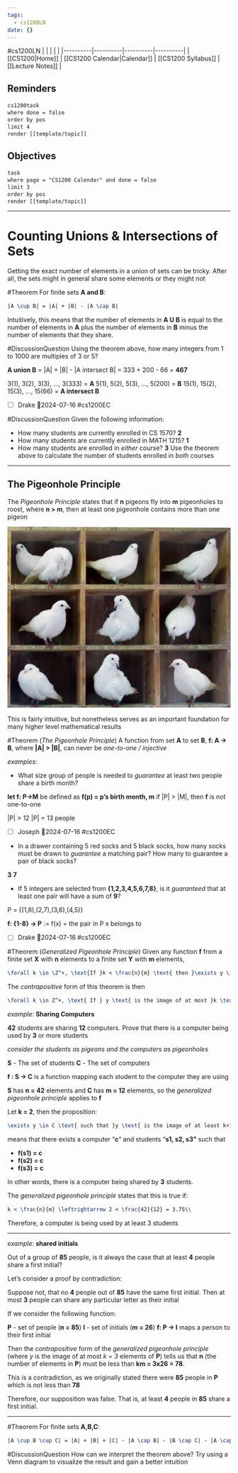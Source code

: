 ```yaml
---
tags:
  - cs1200LN
date: {}
---
```

#cs1200LN
|  |  |  |  |
|----------|----------|----------|----------|
| [[CS1200|Home]] | [[CS1200 Calendar|Calendar]] | [[CS1200 Syllabus]] | [[Lecture Notes]] |


## Reminders

```query
cs1200task
where done = false
order by pos
limit 4
render [[template/topic]]
```

## Objectives

```query
task
where page = "CS1200 Calendar" and done = false
limit 3
order by pos
render [[template/topic]]
```
---


# Counting Unions & Intersections of Sets

Getting the exact number of elements in a union of sets can be tricky. After all, the sets might in general share some elements or they might not

#Theorem For finite sets **A and B**:
```latex
|A \cup B| = |A| + |B| - |A \cap B|
```

Intuitively, this means that the number of elements in **A U B** is equal to the number of elements in **A** plus the number of elements in **B** minus the number of elements that they share.

#DiscussionQuestion Using the theorem above, how many integers from 1 to 1000 are multiples of 3 or 5?

**A union B** = |A| + |B| - |A intersect B| = 333 + 200 - 66 = **467**

3(1), 3(2), 3(3), ..., 3(333) = **A**
5(1), 5(2), 5(3), ..., 5(200) = **B**
15(1), 15(2), 15(3), ..., 15(66) = **A intersect B**

* [ ] Drake  📅2024-07-16 #cs1200EC


#DiscussionQuestion Given the following information:
  * How many students are currently enrolled in CS 1570? **2**
  * How many students are currently enrolled in MATH 1215? **1**
  * How many students are enrolled in _either_ course? **3**
Use the theorem above to calculate the number of students enrolled in _both_ courses

---
## The Pigeonhole Principle

The _Pigeonhole Principle_ states that if **n** pigeons fly into **m** pigeonholes to roost, where **n > m**, then at least one pigeonhole contains more than one pigeon

![](../img/TooManyPigeons.jpg)

This is fairly intuitive, but nonetheless serves as an important foundation for many higher level mathematical results

#Theorem (_The Pigeonhole Principle_) A function from set **A** to set **B**, **f: A -> B**, where **|A| > |B|**, can never be _one-to-one / injective_ 

_examples:_

* What size group of people is needed to _guarantee_ at least two people share a birth month?

**let f: P->M** be defined as **f(p) = p’s birth month, m**
if |P| > |M|, then **f** is not one-to-one

|P| > 12
|P| = 13 people

* [ ] Joseph  📅2024-07-16 #cs1200EC

* In a drawer containing 5 red socks and 5 black socks, how many socks must be drawn to _guarantee_ a matching pair? How many to guarantee a pair of black socks?

**3**
**7**
  
* If 5 integers are selected from **{1,2,3,4,5,6,7,8}**, is it _guaranteed_ that at least one pair will have a sum of **9**?

P = {(1,8),(2,7),(3,6),(4,5)}

**f: {1-8} -> P** := f(x) = the pair in P x belongs to

* [ ] Drake  📅2024-07-16 #cs1200EC


#Theorem (_Generalized Pigeonhole Principle_) Given any function **f** from a finite set **X** with **n** elements to a finite set **Y** with **m** elements,
```latex
\forall k \in \Z^+, \text{If }k < \frac{n}{m} \text{ then }\exists y \in Y\\ \text{ such that }y\text{ is the image of at least k+1 distinct elements of }X
```

The _contrapositive_ form of this theorem is then
```latex
\forall k \in Z^+, \text{ If } y \text{ is the image of at most }k \text{ distinct elements of X, then } n < km
```


_example:_ **Sharing Computers**

**42** students are sharing **12** computers.  Prove that there is a computer being used by **3** or more students

_consider the students as pigeons and the computers as pigeonholes_

**S** - The set of students
**C** - The set of computers

**f : S -> C** is a function mapping each student to the computer they are using

**S** has **n = 42** elements and **C** has **m = 12** elements, so the _generalized pigeonhole principle_ applies to **f**

Let **k = 2**, then the proposition:
```latex
\exists y \in C \text{ such that }y \text{ is the image of at least k+1 distinct elements of S}
```
means that there exists a computer “**c**“ and students “**s1, s2, s3”** such that
* **f(s1) = c**
* **f(s2) = c**
* **f(s3) = c**

In other words, there is a computer being shared by **3** students.

The _generalized pigeonhole principle_ states that this is true if:
```latex
k < \frac{n}{m} \leftrightarrow 2 < \frac{42}{12} = 3.75\\
```

Therefore, a computer is being used by at least 3 students

---
_example:_ **shared initials**

Out of a group of **85** people, is it always the case that at least **4** people share a first initial?

Let’s consider a proof by contradiction:

Suppose not, that no **4** people out of **85** have the same first initial. Then at most **3** people can share any particular letter as their initial

If we consider the following function:

**P** - set of people (**n = 85**)
**I** - set of initials (**m = 26**)
**f: P -> I** maps a person to their first initial

Then the _contrapositive_ form of the _generalized pigeonhole principle_ (where _y_ is the image of at most _k = 3_ elements of **P**) tells us that **n** (the number of elements in **P**) must be less than **km = 3x26 = 78**.

This is a contradiction, as we originally stated there were **85** people in **P** which is not less than **78**

Therefore, our supposition was false. That is, at least **4** people in **85** share a first initial.

---

#Theorem For finite sets **A,B,C**:
```latex
|A \cup B \cup C| = |A| + |B| + |C| - |A \cap B| - |B \cap C| - |A \cap C| + |A \cap B \cap C| 
```

#DiscussionQuestion How can we interpret the theorem above? Try using a Venn diagram to visualize the result and gain a better intuition 
